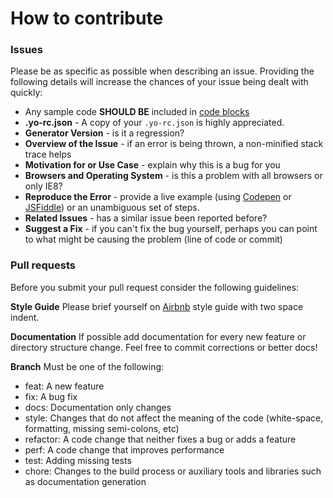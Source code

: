 # How to contribute

### Issues

Please be as specific as possible when describing an issue. Providing the following details will increase the chances of your issue being dealt with quickly:
* Any sample code **SHOULD BE** included in [code blocks](https://help.github.com/articles/github-flavored-markdown/#fenced-code-blocks)
* **.yo-rc.json** - A copy of your `.yo-rc.json` is highly appreciated.
* **Generator Version** - is it a regression?
* **Overview of the Issue** - if an error is being thrown, a non-minified stack trace helps
* **Motivation for or Use Case** - explain why this is a bug for you
* **Browsers and Operating System** - is this a problem with all browsers or only IE8?
* **Reproduce the Error** - provide a live example (using [Codepen](http://codepen.io/) or
  [JSFiddle](http://jsfiddle.net/)) or an unambiguous set of steps.
* **Related Issues** - has a similar issue been reported before?
* **Suggest a Fix** - if you can't fix the bug yourself, perhaps you can point to what might be
  causing the problem (line of code or commit)

### Pull requests

Before you submit your pull request consider the following guidelines:

**Style Guide**
Please brief yourself on [Airbnb](https://github.com/airbnb/javascript/tree/master/es5) style guide with two space indent.

**Documentation**
If possible add documentation for every new feature or directory structure change. Feel free to commit corrections or better docs!

**Branch**
Must be one of the following:

* feat: A new feature
* fix: A bug fix
* docs: Documentation only changes
* style: Changes that do not affect the meaning of the code (white-space, formatting, missing semi-colons, etc)
* refactor: A code change that neither fixes a bug or adds a feature
* perf: A code change that improves performance
* test: Adding missing tests
* chore: Changes to the build process or auxiliary tools and libraries such as documentation generation
